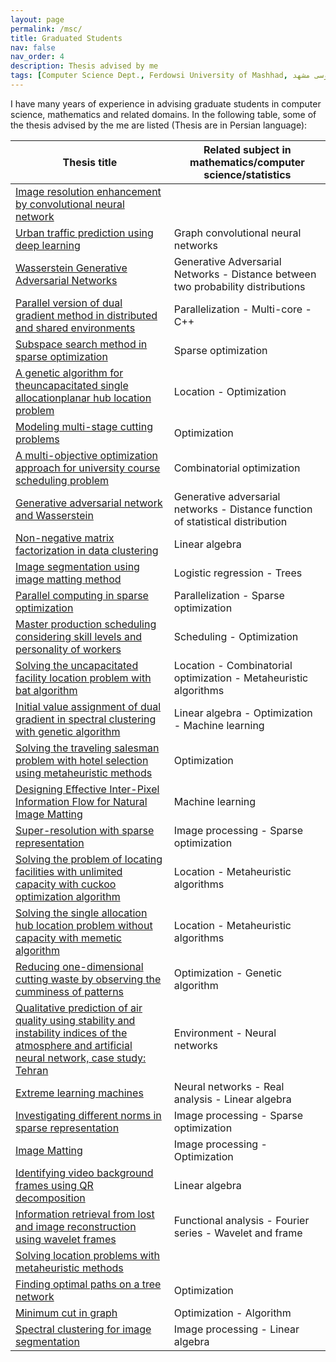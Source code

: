 ```yaml
---
layout: page
permalink: /msc/
title: Graduated Students
nav: false
nav_order: 4
description: Thesis advised by me
tags: [Computer Science Dept., Ferdowsi University of Mashhad, علوم کامپیوتر دانشگاه فردوسی مشهد]
---
```


I have many years of experience in advising graduate students in computer science, mathematics and related domains. In the following table, some of the thesis advised by the me are listed (Thesis are in Persian language):

| **Thesis title** | Related subject in mathematics/computer science/statistics |
| --- | --- |
| [Image resolution enhancement by convolutional neural network](http://hcloud.hsu.ac.ir/index.php/s/J967Djz86OVu9oH) |  |
| [Urban traffic prediction using deep learning](http://hcloud.hsu.ac.ir/index.php/s/vKutOmERjz4ChuP) | Graph convolutional neural networks |
| [Wasserstein Generative Adversarial Networks](http://hcloud.hsu.ac.ir/index.php/s/aVGdvzpBHq0fxzo) | Generative Adversarial Networks - Distance between two probability distributions |
| [Parallel version of dual gradient method in distributed and shared environments](http://hcloud.hsu.ac.ir/index.php/s/B4oT53TfOknyNEg) | Parallelization - Multi-core - C++ |
| [Subspace search method in sparse optimization](http://hcloud.hsu.ac.ir/index.php/s/jacmnZiPfNFpYfk) | Sparse optimization |
| [A genetic algorithm for theuncapacitated single allocationplanar hub location problem](http://hcloud.hsu.ac.ir/index.php/s/ify3KZdUfyIhVqx) | Location - Optimization |
| [Modeling multi-stage cutting problems](http://hcloud.hsu.ac.ir/index.php/s/laG0fDQcRYPabeb) | Optimization |
| [A multi-objective optimization approach for university course scheduling problem](http://hcloud.hsu.ac.ir/index.php/s/5d2Xme1CsxvRuQh) | Combinatorial optimization |
| [Generative adversarial network and Wasserstein](http://hcloud.hsu.ac.ir/index.php/s/aVGdvzpBHq0fxzo) | Generative adversarial networks - Distance function of statistical distribution |
| [Non-negative matrix factorization in data clustering](http://hcloud.hsu.ac.ir/index.php/s/Z9jXndosBnaGwML) | Linear algebra |
| [Image segmentation using image matting method](http://hcloud.hsu.ac.ir/index.php/s/r2wBo5milwFs0H1) | Logistic regression - Trees |
| [Parallel computing in sparse optimization](http://hcloud.hsu.ac.ir/index.php/s/NSM3edtbcsJB6jt) | Parallelization - Sparse optimization |
| [Master production scheduling considering skill levels and personality of workers](http://hcloud.hsu.ac.ir/index.php/s/CeDjrqgzHER2scp) | Scheduling - Optimization |
| [Solving the uncapacitated facility location problem with bat algorithm](http://hcloud.hsu.ac.ir/index.php/s/dTawz1l0s8Q7f5V) | Location - Combinatorial optimization - Metaheuristic algorithms |
| [Initial value assignment of dual gradient in spectral clustering with genetic algorithm](http://hcloud.hsu.ac.ir/index.php/s/tR53d9306yZSAc7) | Linear algebra - Optimization - Machine learning |
| [Solving the traveling salesman problem with hotel selection using metaheuristic methods](http://hcloud.hsu.ac.ir/index.php/s/hPB76qfomFJNhhV) | Optimization |
| [Designing Effective Inter-Pixel Information Flow for Natural Image Matting](http://hcloud.hsu.ac.ir/index.php/s/7n0SdzOAGHAKH31) | Machine learning |
| [Super-resolution with sparse representation](http://hcloud.hsu.ac.ir/index.php/s/W9ImIzeV6C1mqZo) | Image processing - Sparse optimization |
| [Solving the problem of locating facilities with unlimited capacity with cuckoo optimization algorithm](http://hcloud.hsu.ac.ir/index.php/s/HIF8tLXwLJjcP6l) | Location - Metaheuristic algorithms |
| [Solving the single allocation hub location problem without capacity with memetic algorithm](http://hcloud.hsu.ac.ir/index.php/s/JAMMGktXGVkY4uh) | Location - Metaheuristic algorithms |
| [Reducing one-dimensional cutting waste by observing the cumminess of patterns](http://hcloud.hsu.ac.ir/index.php/s/8w5o1YZL5aAPKNt) | Optimization - Genetic algorithm |
| [Qualitative prediction of air quality using stability and instability indices of the atmosphere and artificial neural network, case study: Tehran](http://hcloud.hsu.ac.ir/index.php/s/BqyLmj2x4EdJbDg) | Environment - Neural networks |
| [Extreme learning machines](http://hcloud.hsu.ac.ir/index.php/s/NClEjAIfIDgmrEm) | Neural networks - Real analysis - Linear algebra |
| [Investigating different norms in sparse representation](http://hcloud.hsu.ac.ir/index.php/s/JIS5ezL8o7MfUnx) | Image processing - Sparse optimization |
| [Image Matting](http://hcloud.hsu.ac.ir/index.php/s/OaHkkTSsO8mNrk0) | Image processing - Optimization |
| [Identifying video background frames using QR decomposition](http://hcloud.hsu.ac.ir/index.php/s/7nQmOqhcuN7hTNS) | Linear algebra |
| [Information retrieval from lost and image reconstruction using wavelet frames](http://hcloud.hsu.ac.ir/index.php/s/uWBr88tQvDvhbqe) | Functional analysis - Fourier series - Wavelet and frame |
| [Solving location problems with metaheuristic methods](http://hcloud.hsu.ac.ir/index.php/s/ImJRNqLekOS3E9D) |  |
| [Finding optimal paths on a tree network](http://hcloud.hsu.ac.ir/index.php/s/J2etjiXPzof43Vk) | Optimization |
| [Minimum cut in graph](http://hcloud.hsu.ac.ir/index.php/s/OtehB4LUQFv8cla) | Optimization - Algorithm |
| [Spectral clustering for image segmentation](http://hcloud.hsu.ac.ir/index.php/s/Y4BedGEY7OjXVgK) | Image processing - Linear algebra |




